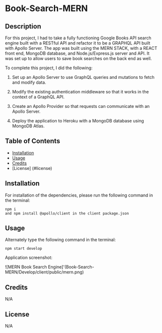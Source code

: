 # Book-Search-MERN

## Description

For this project, I had to take a fully functioning Google Books API search engine built with a RESTful API and refactor it to be a GRAPHQL API built with Apollo Server. The app was built using the MERN STACK, with a REACT front end, MongoDB database, and Node.js/Express.js server and API. It was set up to allow users to save book searches on the back end as well.


To complete this project, I did the following:

1. Set up an Apollo Server to use GraphQL queries and mutations to fetch and modify data.

2. Modify the existing authentication middleware so that it works in the context of a GraphQL API.

3. Create an Apollo Provider so that requests can communicate with an Apollo Server.

4. Deploy the application to Heroku with a MongoDB database using MongoDB Atlas.



## Table of Contents

- [Installation](#installation)
- [Usage](#usage)
- [Credits](#credits)
- [License] (#license)


## Installation

For installation of the dependencies, please run the following command in the terminal:

```
npm i 
and npm install @apollo/client in the client package.json
```

## Usage


Alternately type the following command in the terminal:

```
npm start develop
```

Application screenshot:

![MERN Book Search Engine]'(Book-Search-MERN/Develop/client/public/mern.png)

## Credits

N/A

## License

N/A

